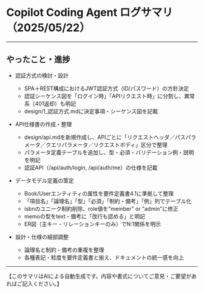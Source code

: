 # Copilot Coding Agent ログサマリ（2025/05/22）

---

## やったこと・進捗

- 認証方式の検討・設計
  - SPA＋REST構成におけるJWT認証方式（ID/パスワード）の方針決定
  - 認証シーケンス図を「ログイン時」「APIリクエスト時」に分割し、異常系（401返却）も明記
  - design/1_認証方式.mdに決定事項・シーケンス図を記載

- API仕様書の作成・整理
  - design/api.mdを新規作成し、APIごとに「リクエストヘッダ／パスパラメータ／クエリパラメータ／リクエストボディ」区分で整理
  - パラメータ定義テーブルを追加し、型・必須・バリデーション例・説明を明記
  - 認証API（/api/auth/login, /api/auth/me）の仕様を記載

- データモデル定義の策定
  - Book/Userエンティティの属性を要件定義書4.1に準拠して整理
  - 「項目名」「論理名」「型」「必須」「制約・備考」「例」列でテーブル化
  - isbnのユニーク制約削除、role値を"member" or "admin"に修正
  - memoの型をtext・備考に「改行も認める」と明記
  - ER図（主キー・リレーションキーのみ）でN:1関係を明示

- 設計・仕様の細部調整
  - 論理名と制約・備考の重複を整理
  - 各種表記・粒度を要件定義書と揃え、ドキュメントの統一感を向上

---

【このサマリはAIによる自動生成です。内容や書式についてご意見・ご要望があればご記入ください。】
